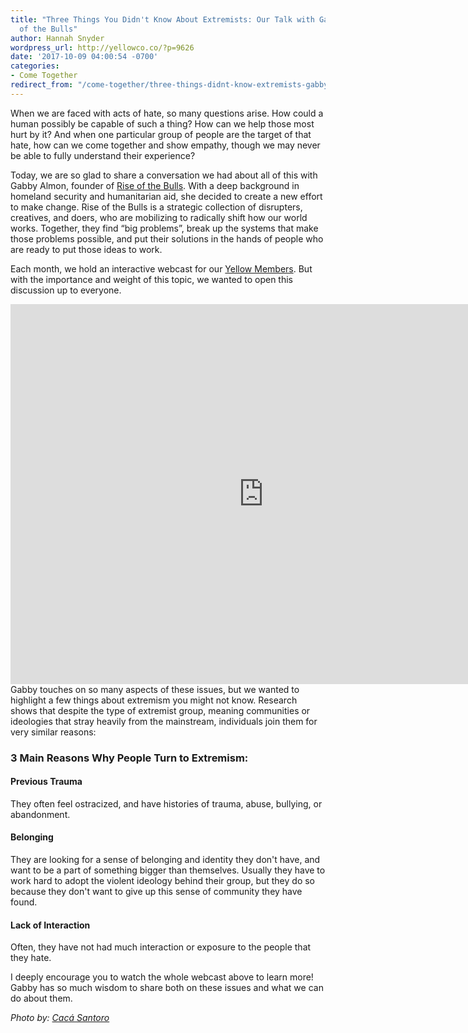 ```yaml
---
title: "Three Things You Didn't Know About Extremists: Our Talk with Gabby of Rise
  of the Bulls"
author: Hannah Snyder
wordpress_url: http://yellowco.co/?p=9626
date: '2017-10-09 04:00:54 -0700'
categories:
- Come Together
redirect_from: "/come-together/three-things-didnt-know-extremists-gabby-rise-of-the-bulls/"
---
```


When we are faced with acts of hate, so many questions arise. How could a human possibly be capable of such a thing? How can we help those most hurt by it? And when one particular group of people are the target of that hate, how can we come together and show empathy, though we may never be able to fully understand their experience?

Today, we are so glad to share a conversation we had about all of this with Gabby Almon, founder of [Rise of the Bulls](https://riseofthebulls.com/). With a deep background in homeland security and humanitarian aid, she decided to create a new effort to make change. Rise of the Bulls is a strategic collection of disrupters, creatives, and doers, who are mobilizing to radically shift how our world works. Together, they find “big problems”, break up the systems that make those problems possible, and put their solutions in the hands of people who are ready to put those ideas to work.

Each month, we hold an interactive webcast for our [Yellow Members](http://yellowco.co/membership/). But with the importance and weight of this topic, we wanted to open this discussion up to everyone.

<iframe src="https://player.vimeo.com/video/235411543" width="810" height="608" frameborder="0" allowfullscreen="allowfullscreen"></iframe>  
Gabby touches on so many aspects of these issues, but we wanted to highlight a few things about extremism you might not know. Research shows that despite the type of extremist group, meaning communities or ideologies that stray heavily from the mainstream, individuals join them for very similar reasons:

### 3 Main Reasons Why People Turn to Extremism:

#### **Previous Trauma**

They often feel ostracized, and have histories of trauma, abuse, bullying, or abandonment.

#### **Belonging**

They are looking for a sense of belonging and identity they don't have, and want to be a part of something bigger than themselves. Usually they have to work hard to adopt the violent ideology behind their group, but they do so because they don't want to give up this sense of community they have found.

#### **Lack of Interaction**

Often, they have not had much interaction or exposure to the people that they hate.

I deeply encourage you to watch the whole webcast above to learn more! Gabby has so much wisdom to share both on these issues and what we can do about them.

_Photo by: [Cacá Santoro](http://cacasantoro.com/)_
